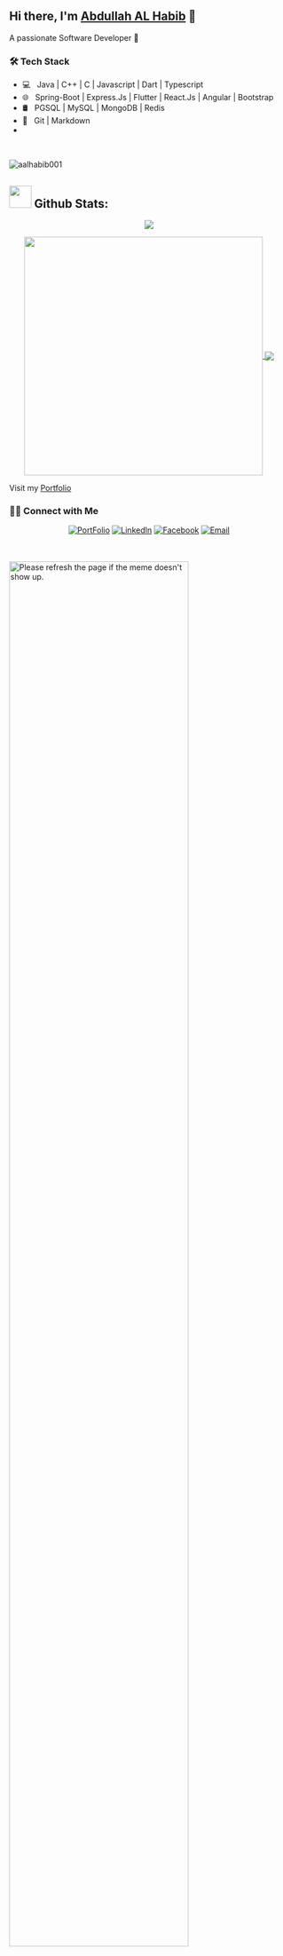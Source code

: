 


## Hi there, I'm [Abdullah AL Habib](https://habib.info.bd) 👋
A passionate Software Developer 🚀 


<h3>🛠 Tech Stack</h3>

- 💻 &nbsp; Java | C++ | C | Javascript | Dart | Typescript
- 🌐 &nbsp; Spring-Boot | Express.Js | Flutter | React.Js | Angular | Bootstrap
- 🛢 &nbsp; PGSQL | MySQL | MongoDB | Redis
- 🔧 &nbsp; Git | Markdown
- 
<!--
**aalhabib001/aalhabib001** is a ✨ _special_ ✨ repository because its `README.md` (this file) appears on your GitHub profile.

Here are some ideas to get you started:

- 🔭 I’m currently working on ...
- 🌱 I’m currently learning ...
- 👯 I’m looking to collaborate on ...
- 🤔 I’m looking for help with ...
- 💬 Ask me about ...
- 📫 How to reach me: ...
- 😄 Pronouns: ...
- ⚡ Fun fact: ...
-->

<br/>

<p align="left"> <img src="https://komarev.com/ghpvc/?username=aalhabib001&label=Profile%20views&color=0e75b6&style=flat" alt="aalhabib001" /> </p>  
  
## <img src="https://media.giphy.com/media/ZCN6F3FAkwsyOGU2RS/giphy.gif" width="40"> **Github Stats:**

<p align="center">
   <img align="center" src="https://github-readme-streak-stats.herokuapp.com/?user=aalhabib001&theme=algolia&hide_border=false"/>
</p>

 <p align="center">
  <a href="https://github.com/aalhabib001">
   <img width="430" align="center" src="https://github-readme-stats.vercel.app/api?username=aalhabib001&show_icons=true&theme=algolia&count_private=true">
  </a>
  <a href="https://github.com/aalhabib001">
    <img align="center" src="https://github-readme-stats.anuraghazra1.vercel.app/api/top-langs/?username=aalhabib001&layout=compact&theme=algolia&langs_count=6" />
  </a>
 </p>

Visit my [Portfolio](http://habib.info.bd)

<h3> 🤝🏻 Connect with Me </h3>

<p align="center">
<a href="https://habib.info.bd/"><img alt="PortFolio" src="https://img.shields.io/badge/habib.info.bd-Portfolio-blue?style=flat-square&logo=google-chrome"></a>
<a href="https://www.linkedin.com/in/aalhabib001/"><img alt="LinkedIn" src="https://img.shields.io/badge/aalhabib001-linkedIn-brightgreen?style=flat-square&logo=linkedin"></a>
<a href="https://www.facebook.com/aalhabib001/"><img alt="Facebook" src="https://img.shields.io/badge/aalhabib001-facebook-blue?style=flat&logo=facebook"></a>
<a href="mailto:aalhabib001@gmail.com"><img alt="Email" src="https://img.shields.io/badge/Email-aalhabib001@gmail.com-blue?style=flat-square&logo=gmail"></a>
</p>
<br/><br/>
<img src='https://random-memer.herokuapp.com/' style="width: 80%" title="Meme" alt="Please refresh the page if the meme doesn't show up.">

